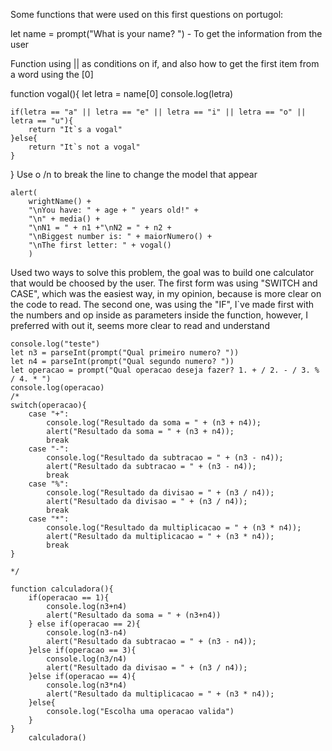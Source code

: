 Some functions that were used on this first questions on portugol:

let name = prompt("What is your name? ") - To get the information from the user

Function using || as conditions on if, and also how to get the first item from a word using the [0]

function vogal(){
    let letra = name[0]
    console.log(letra)

    if(letra == "a" || letra == "e" || letra == "i" || letra == "o" || letra == "u"){
        return "It`s a vogal"
    }else{
        return "It`s not a vogal" 
    }
}
Use o /n to break the line to change the model that appear 

    alert(
        wrightName() + 
        "\nYou have: " + age + " years old!" + 
        "\n" + media() + 
        "\nN1 = " + n1 +"\nN2 = " + n2 + 
        "\nBiggest number is: " + maiorNumero() + 
        "\nThe first letter: " + vogal()
        )


Used two ways to solve this problem, the goal was to build one calculator that would be choosed by the user.
The first form was using "SWITCH and CASE", which was the easiest way, in my opinion, because is more clear on the code to read. 
The second one, was using the "IF", I`ve made first with the numbers and op inside as parameters inside the function, however, I preferred with out it, seems more clear to read and understand

    console.log("teste")
    let n3 = parseInt(prompt("Qual primeiro numero? "))
    let n4 = parseInt(prompt("Qual segundo numero? "))
    let operacao = prompt("Qual operacao deseja fazer? 1. + / 2. - / 3. % / 4. * ")
    console.log(operacao)
    /*
    switch(operacao){
        case "+":
            console.log("Resultado da soma = " + (n3 + n4));
            alert("Resultado da soma = " + (n3 + n4));
            break
        case "-":
            console.log("Resultado da subtracao = " + (n3 - n4));
            alert("Resultado da subtracao = " + (n3 - n4));
            break
        case "%":
            console.log("Resultado da divisao = " + (n3 / n4));
            alert("Resultado da divisao = " + (n3 / n4));
            break  
        case "*":
            console.log("Resultado da multiplicacao = " + (n3 * n4));
            alert("Resultado da multiplicacao = " + (n3 * n4));
            break                 
    }

    */

    function calculadora(){
        if(operacao == 1){
            console.log(n3+n4)
            alert("Resultado da soma = " + (n3+n4))
        } else if(operacao == 2){
            console.log(n3-n4)
            alert("Resultado da subtracao = " + (n3 - n4));
        }else if(operacao == 3){
            console.log(n3/n4)
            alert("Resultado da divisao = " + (n3 / n4));
        }else if(operacao == 4){
            console.log(n3*n4)
            alert("Resultado da multiplicacao = " + (n3 * n4));
        }else{
            console.log("Escolha uma operacao valida")
        }
    }
        calculadora()
